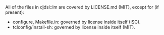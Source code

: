 All of the files in djdsl::lm are covered by LICENSE.md (MIT), except for (if present):
 * configure, Makefile.in: governed by license inside itself (ISC).
 * tclconfig/install-sh: governed by license inside itself (MIT).
